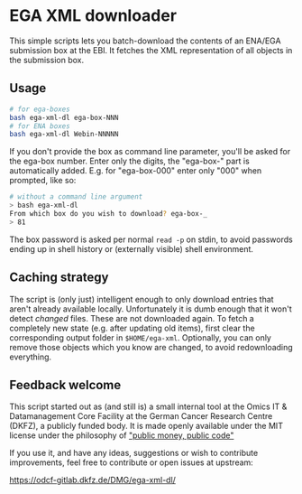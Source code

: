 # EGA XML downloader

This simple scripts lets you batch-download the contents of an ENA/EGA submission box at the EBI.
It fetches the XML representation of all objects in the submission box.

## Usage

```sh 
# for ega-boxes
bash ega-xml-dl ega-box-NNN
# for ENA boxes
bash ega-xml-dl Webin-NNNNN
```

If you don't provide the box as command line parameter, you'll be asked for the ega-box number. Enter only the digits, the "ega-box-" part is automatically
added. E.g. for "ega-box-000" enter only "000" when prompted, like so:

```sh
# without a command line argument
> bash ega-xml-dl
From which box do you wish to download? ega-box-_
> 81
```

The box password is asked per normal `read -p` on stdin, to avoid passwords ending up in shell history or (externally visible) shell environment.

## Caching strategy

The script is (only just) intelligent enough to only download entries that aren't already available locally. Unfortunately it is dumb enough that it
won't detect _changed_ files. These are not downloaded again. To fetch a completely new state (e.g. after updating old items), first clear the corresponding
output folder in `$HOME/ega-xml`. Optionally, you can only remove those objects which you know are changed, to avoid
redownloading everything.

## Feedback welcome

This script started out as (and still is) a small internal tool at the Omics IT & Datamanagement Core Facility at the German Cancer Research Centre (DKFZ),
a publicly funded body. It is made openly available under the MIT license under the philosophy of ["public money, public code"](https://publiccode.eu/)

If you use it, and have any ideas, suggestions or wish to contribute improvements, feel free to contribute or open issues at upstream:

https://odcf-gitlab.dkfz.de/DMG/ega-xml-dl/
